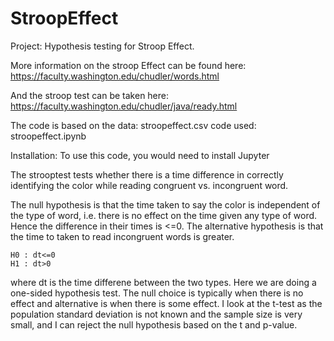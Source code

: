 # StroopEffect
Project: Hypothesis testing for Stroop Effect.

More information on the stroop Effect can be found here:
https://faculty.washington.edu/chudler/words.html

And the stroop test can be taken here:
https://faculty.washington.edu/chudler/java/ready.html

The code is based on the data: stroopeffect.csv
code used: stroopeffect.ipynb

Installation: 
To use this code, you would need to install Jupyter

The strooptest tests whether there is a time difference in correctly identifying the color while reading congruent vs. incongruent word.

The null hypothesis is that the time taken to say the color is independent of the type of word, i.e. there is no effect on the time given any type of word. Hence the difference in their times is <=0. The alternative hypothesis is that the time to taken to read incongruent words is greater.

    H0 : dt<=0
    H1 : dt>0 

where dt is the time differene between the two types. Here we are doing a one-sided hypothesis test. The null choice is typically when there is no effect and alternative is when there is some effect. I look at the t-test as the population standard deviation is not known and the sample size is very small, and I can reject the null hypothesis based on the t and p-value.
